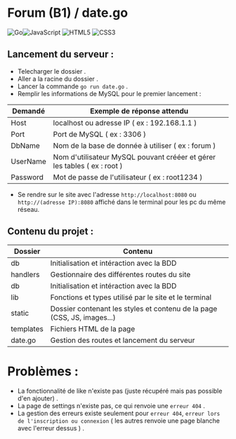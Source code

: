 # Forum (B1) / date.go

<img alt="Go" src="https://img.shields.io/badge/go-%2300ADD8.svg?&style=for-the-badge&logo=go&logoColor=white"/><img alt="JavaScript" src="https://img.shields.io/badge/javascript-%23323330.svg?&style=for-the-badge&logo=javascript&logoColor=%23F7DF1E"/>
<img alt="HTML5" src="https://img.shields.io/badge/html5-%23E34F26.svg?&style=for-the-badge&logo=html5&logoColor=white"/>
<img alt="CSS3" src="https://img.shields.io/badge/css3-%231572B6.svg?&style=for-the-badge&logo=css3&logoColor=white"/>

## Lancement du serveur :

- Telecharger le dossier .
- Aller a la racine du dossier .
- Lancer la commande ``go run date.go`` .
- Remplir les informations de MySQL pour le premier lancement :

| Demandé | Exemple de réponse attendu |
| ----------- | ----------- |
| Host| localhost ou adresse IP  ( ex : 192.168.1.1 ) |
| Port | Port de MySQL  ( ex : 3306 ) |
| DbName | Nom de la base de donnée à utiliser  ( ex : forum ) |
| UserName | Nom d'utilisateur MySQL pouvant crééer et gérer les tables  ( ex : root ) |
| Password | Mot de passe de l'utilisateur  ( ex : root1234 ) |
- Se rendre sur le site avec l'adresse ``http://localhost:8080`` ou ``http://(adresse IP):8080`` affiché dans le terminal pour les pc du même réseau.

## Contenu du projet :

| Dossier | Contenu |
| ----------- | ----------- |
| db| Initialisation et intéraction avec la BDD|
| handlers| Gestionnaire des différentes routes du site|
| db| Initialisation et intéraction avec la BDD|
| lib| Fonctions et types utilisé par le site et le terminal|
| static| Dossier contenant les styles et contenu de la page (CSS, JS, images...)|
| templates| Fichiers HTML de la page|
| date.go| Gestion des routes et lancement du serveur|

# Problèmes :

- La fonctionnalité de like n'existe pas (juste récupéré mais pas possible d'en ajouter) .
- La page de settings n'existe pas, ce qui renvoie une ``erreur 404`` .
- La gestion des erreurs existe seulement pour ``erreur 404``, ``erreur lors de l'inscription ou connexion`` ( les autres renvoie une page blanche avec l'erreur dessus ) .
